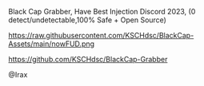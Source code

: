 Black Cap Grabber, Have Best Injection Discord 2023, (0 detect/undetectable,100% Safe + Open Source)

https://raw.githubusercontent.com/KSCHdsc/BlackCap-Assets/main/nowFUD.png

https://github.com/KSCHdsc/BlackCap-Grabber




@Irax
